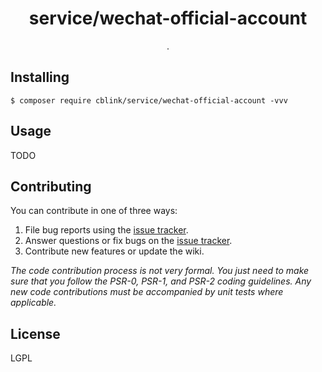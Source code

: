 <h1 align="center"> service/wechat-official-account </h1>

<p align="center"> .</p>


## Installing

```shell
$ composer require cblink/service/wechat-official-account -vvv
```

## Usage

TODO

## Contributing

You can contribute in one of three ways:

1. File bug reports using the [issue tracker](https://github.com/cblink/service/wechat-official-account/issues).
2. Answer questions or fix bugs on the [issue tracker](https://github.com/cblink/service/wechat-official-account/issues).
3. Contribute new features or update the wiki.

_The code contribution process is not very formal. You just need to make sure that you follow the PSR-0, PSR-1, and PSR-2 coding guidelines. Any new code contributions must be accompanied by unit tests where applicable._

## License

LGPL